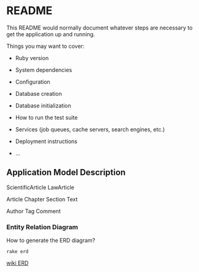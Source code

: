 # README

This README would normally document whatever steps are necessary to get the
application up and running.

Things you may want to cover:

* Ruby version

* System dependencies

* Configuration

* Database creation

* Database initialization

* How to run the test suite

* Services (job queues, cache servers, search engines, etc.)

* Deployment instructions

* ...

## Application Model Description

ScientificArticle
LawArticle

Article
Chapter
Section
Text

Author
Tag
Comment

### Entity Relation Diagram

How to generate the ERD diagram?

    rake erd


[wiki ERD](https://github.com/JoostVanAverbeke/wiki/blob/master/erd.pdf)


